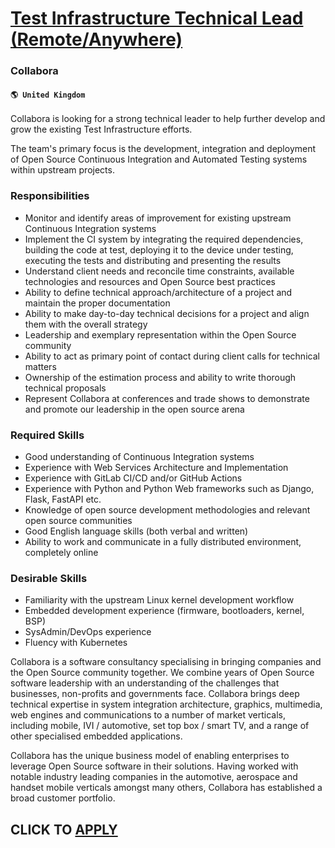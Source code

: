 # [Test Infrastructure Technical Lead (Remote/Anywhere)](https://www.remotewlb.com/apply/test-infrastructure-technical-lead-remote-anywhere)  
### Collabora  
#### `🌎 United Kingdom`  

Collabora is looking for a strong technical leader to help further develop and grow the existing Test Infrastructure efforts.

The team's primary focus is the development, integration and deployment of Open Source Continuous Integration and Automated Testing systems within upstream projects.

###  Responsibilities

  * Monitor and identify areas of improvement for existing upstream Continuous Integration systems
  * Implement the CI system by integrating the required dependencies, building the code at test, deploying it to the device under testing, executing the tests and distributing and presenting the results
  * Understand client needs and reconcile time constraints, available technologies and resources and Open Source best practices
  * Ability to define technical approach/architecture of a project and maintain the proper documentation
  * Ability to make day-to-day technical decisions for a project and align them with the overall strategy
  * Leadership and exemplary representation within the Open Source community
  * Ability to act as primary point of contact during client calls for technical matters
  * Ownership of the estimation process and ability to write thorough technical proposals
  * Represent Collabora at conferences and trade shows to demonstrate and promote our leadership in the open source arena

### Required Skills

  * Good understanding of Continuous Integration systems
  * Experience with Web Services Architecture and Implementation
  * Experience with GitLab CI/CD and/or GitHub Actions
  * Experience with Python and Python Web frameworks such as Django, Flask, FastAPI etc.
  * Knowledge of open source development methodologies and relevant open source communities
  * Good English language skills (both verbal and written)
  * Ability to work and communicate in a fully distributed environment, completely online

### Desirable Skills

  * Familiarity with the upstream Linux kernel development workflow
  * Embedded development experience (firmware, bootloaders, kernel, BSP)
  * SysAdmin/DevOps experience
  * Fluency with Kubernetes

Collabora is a software consultancy specialising in bringing companies and the Open Source community together. We combine years of Open Source software leadership with an understanding of the challenges that businesses, non-profits and governments face. Collabora brings deep technical expertise in system integration architecture, graphics, multimedia, web engines and communications to a number of market verticals, including mobile, IVI / automotive, set top box / smart TV, and a range of other specialised embedded applications.

Collabora has the unique business model of enabling enterprises to leverage Open Source software in their solutions. Having worked with notable industry leading companies in the automotive, aerospace and handset mobile verticals amongst many others, Collabora has established a broad customer portfolio.

  
## CLICK TO [APPLY](https://www.remotewlb.com/apply/test-infrastructure-technical-lead-remote-anywhere)


